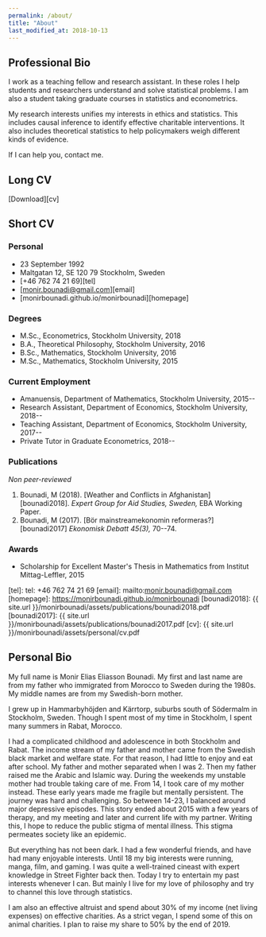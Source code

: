 ```yaml
---
permalink: /about/
title: "About"
last_modified_at: 2018-10-13
---
```


## Professional Bio

I work as a teaching fellow and research assistant. In these roles I help students and researchers understand and solve statistical problems. I am also a student taking graduate courses in statistics and econometrics.

My research interests unifies my interests in ethics and statistics. This includes causal inference to identify effective charitable interventions. It also includes theoretical statistics to help policymakers weigh different kinds of evidence.

If I can help you, contact me.

## Long CV

<i class="fas fa-file-pdf"></i> [Download][cv]

## Short CV

### Personal

- <i class="fas fa-birthday-cake"></i> 23 September 1992
- <i class="fas fa-home"></i> Maltgatan 12, SE 120 79 Stockholm, Sweden 
- <i class="fas fa-mobile-alt"></i> [+46 762 74 21 69][tel]
- <i class="fas fa-at"></i> [monir.bounadi@gmail.com][email]
- <i class="fas fa-globe"></i> [monirbounadi.github.io/monirbounadi][homepage]

### Degrees

- M.Sc., Econometrics, Stockholm University, 2018
- B.A., Theoretical Philosophy, Stockholm University, 2016
- B.Sc., Mathematics, Stockholm University, 2016
- M.Sc., Mathematics, Stockholm University, 2015

### Current Employment 

- Amanuensis, Department of Mathematics, Stockholm University, 2015--
- Research Assistant, Department of Economics, Stockholm University, 2018--
- Teaching Assistant, Department of Economics, Stockholm University, 2017--
- Private Tutor in Graduate Econometrics, 2018--

### Publications

*Non peer-reviewed*

1. Bounadi, M (2018). [Weather and Conflicts in Afghanistan][bounadi2018]. *Expert Group for Aid Studies, Sweden,*  EBA Working Paper.
2. Bounadi, M (2017). [Bör mainstreamekonomin reformeras?][bounadi2017] *Ekonomisk Debatt 45(3),* 70--74.

### Awards

- Scholarship for Excellent Master's Thesis in Mathematics from Institut Mittag-Leffler, 2015

[tel]: tel: +46 762 74 21 69
[email]: mailto:monir.bounadi@gmail.com
[homepage]: https://monirbounadi.github.io/monirbounadi
[bounadi2018]: {{ site.url }}/monirbounadi/assets/publications/bounadi2018.pdf
[bounadi2017]: {{ site.url }}/monirbounadi/assets/publications/bounadi2017.pdf
[cv]: {{ site.url }}/monirbounadi/assets/personal/cv.pdf

## Personal Bio

My full name is Monir Elias Eliasson Bounadi. My first and last name are from my father who immigrated from Morocco to Sweden during the 1980s. My middle names are from my Swedish-born mother.

I grew up in Hammarbyhöjden and Kärrtorp, suburbs south of Södermalm in Stockholm, Sweden. Though I spent most of my time in Stockholm, I spent many summers in Rabat, Morocco. 

I had a complicated childhood and adolescence in both Stockholm and Rabat. The income stream of my father and mother came from the Swedish black market and welfare state. For that reason, I had little to enjoy and eat after school.  My father and mother separated when I was 2. Then my father raised me the Arabic and Islamic way. During the weekends my unstable mother had trouble taking care of me. From 14, I took care of my mother instead. These early years made me fragile but mentally persistent. The journey was hard and challenging.  So between 14-23, I balanced around major depressive episodes. This story ended about 2015 with a few years of therapy, and my meeting and later and current life with my partner. Writing this, I hope to reduce the public stigma of mental illness. This stigma permeates society like an epidemic. 

But everything has not been dark. I had a few wonderful friends, and have had many enjoyable interests. Until 18 my big interests were running, manga, film, and gaming. I was quite a well-trained cineast with expert knowledge in Street Fighter back then. Today I try to entertain my past interests whenever I can. But mainly I live for my love of philosophy and try to channel this love through statistics.

I am also an effective altruist and spend about 30% of my income (net living expenses) on effective charities. As a strict vegan, I spend some of this on animal charities. I plan to raise my share to 50% by the end of 2019.